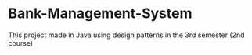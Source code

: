 # Bank-Management-System
This project made in Java using design patterns in the 3rd semester (2nd course)
